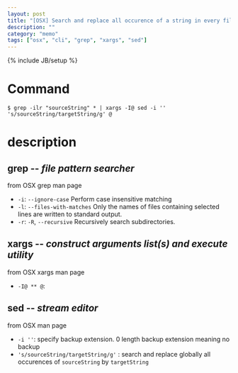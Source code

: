 ```yaml
---
layout: post
title: "[OSX] Search and replace all occurence of a string in every file in specified directory"
description: ""
category: "memo"
tags: ["osx", "cli", "grep", "xargs", "sed"]
---
```

{% include JB/setup %}

# Command

```
$ grep -ilr "sourceString" * | xargs -I@ sed -i '' 's/sourceString/targetString/g' @
```

# description

## grep -- *file pattern searcher*

from OSX grep man page

  * `-i`: `--ignore-case` Perform case insensitive matching
  * `-l`: `--files-with-matches` Only the names of files containing selected lines are written to standard output.
  * `-r`: `-R`, `--recursive` Recursively search subdirectories.

## xargs -- *construct arguments list(s) and execute utility*

from OSX xargs man page

  * `-I@ ** @`:

## sed -- *stream editor*

from OSX man page

  * `-i ''`: specify backup extension. 0 length backup extension meaning no backup
  * `'s/sourceString/targetString/g'` : search and replace globally all occurences of `sourceString` by `targetString`
